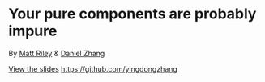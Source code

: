 # Your pure components are probably impure

By [Matt Riley](https://github.com/mattriley) & [Daniel Zhang](https://github.com/yingdongzhang)

[View the slides](https://mattriley.github.io/react-pure-components-with-closures-xero-5-apr-2022)
https://github.com/yingdongzhang

